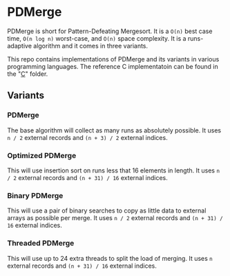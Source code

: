 # PDMerge

PDMerge is short for Pattern-Defeating Mergesort. It is a `O(n)` best case time, `O(n log n)` worst-case, and `O(n)` space complexity. It is a runs-adaptive algorithm and it comes in three variants.

This repo contains implementations of PDMerge and its variants in various programming languages. The reference C implementatoin can be found in the "[C](c)" folder.

## Variants

### PDMerge

The base algorithm will collect as many runs as absolutely possible. It uses `n / 2` external records and `(n + 3) / 2` external indices.

### Optimized PDMerge

This will use insertion sort on runs less that 16 elements in length. It uses `n / 2` external records and `(n + 31) / 16` external indices.

### Binary PDMerge

This will use a pair of binary searches to copy as little data to external arrays as possible per merge. It uses `n / 2` external records and `(n + 31) / 16` external indices.

### Threaded PDMerge

This will use up to 24 extra threads to split the load of merging. It uses `n` external records and `(n + 31) / 16` external indices.
